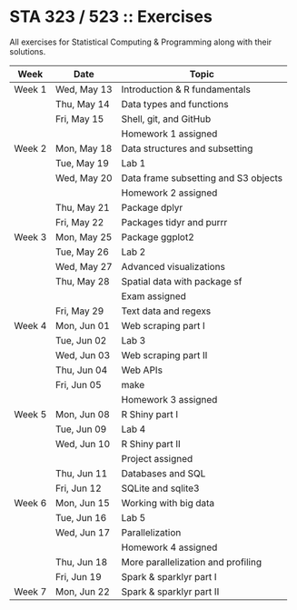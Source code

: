 # STA 323 / 523 :: Exercises

All exercises for Statistical Computing & Programming along with their 
solutions.

| Week   | Date        | Topic                                |
|--------|-------------|--------------------------------------|
| Week 1 | Wed, May 13 | Introduction & R fundamentals        |
|        | Thu, May 14 | Data types and functions             |
|        | Fri, May 15 | Shell, git, and GitHub               |
|        |             | Homework 1 assigned                  |
| Week 2 | Mon, May 18 | Data structures and subsetting       |
|        | Tue, May 19 | Lab 1                                |
|        | Wed, May 20 | Data frame subsetting and S3 objects |
|        |             | Homework 2 assigned                  |
|        | Thu, May 21 | Package dplyr                        |
|        | Fri, May 22 | Packages tidyr and purrr             |
| Week 3 | Mon, May 25 | Package ggplot2                      |
|        | Tue, May 26 | Lab 2                                |
|        | Wed, May 27 | Advanced visualizations              |
|        | Thu, May 28 | Spatial data with package sf         |
|        |             | Exam assigned                        |
|        | Fri, May 29 | Text data and regexs                 |
| Week 4 | Mon, Jun 01 | Web scraping part I                  |
|        | Tue, Jun 02 | Lab 3                                |
|        | Wed, Jun 03 | Web scraping part II                 |
|        | Thu, Jun 04 | Web APIs                             |
|        | Fri, Jun 05 | make                                 |
|        |             | Homework 3 assigned                  |
| Week 5 | Mon, Jun 08 | R Shiny part I                       |
|        | Tue, Jun 09 | Lab 4                                |
|        | Wed, Jun 10 | R Shiny part II                      |
|        |             | Project assigned                     |
|        | Thu, Jun 11 | Databases and SQL                    |
|        | Fri, Jun 12 | SQLite and sqlite3                   |
| Week 6 | Mon, Jun 15 | Working with big data                |
|        | Tue, Jun 16 | Lab 5                                |
|        | Wed, Jun 17 | Parallelization                      |
|        |             | Homework 4 assigned                  |
|        | Thu, Jun 18 | More parallelization and profiling   |
|        | Fri, Jun 19 | Spark & sparklyr part I              |
| Week 7 | Mon, Jun 22 | Spark & sparklyr part II             |